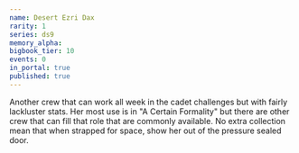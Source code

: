 ```yaml
---
name: Desert Ezri Dax
rarity: 1
series: ds9
memory_alpha:
bigbook_tier: 10
events: 0
in_portal: true
published: true
---
```


Another crew that can work all week in the cadet challenges but with fairly lackluster stats. Her most use is in "A Certain Formality" but there are other crew that can fill that role that are commonly available. No extra collection mean that when strapped for space, show her out of the pressure sealed door.
